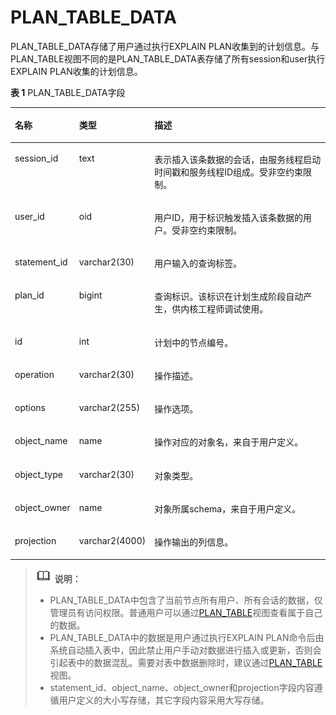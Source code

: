 # PLAN\_TABLE\_DATA

PLAN\_TABLE\_DATA存储了用户通过执行EXPLAIN PLAN收集到的计划信息。与PLAN\_TABLE视图不同的是PLAN\_TABLE\_DATA表存储了所有session和user执行EXPLAIN PLAN收集的计划信息。

**表 1**  PLAN\_TABLE\_DATA字段

<a name="zh-cn_topic_0283137727_zh-cn_topic_0237122335_zh-cn_topic_0166116567_t749b1c370b1e4c81a41d5c7966458cb2"></a>
<table><thead align="left"><tr id="zh-cn_topic_0283137727_zh-cn_topic_0237122335_zh-cn_topic_0166116567_r3f04445cda964e2aa689b8050dc33b95"><th class="cellrowborder" valign="top" width="17.62176217621762%" id="mcps1.2.4.1.1"><p id="zh-cn_topic_0283137727_zh-cn_topic_0237122335_zh-cn_topic_0166116567_a9fa986027c4d4b52959cc20d3d659b64"><a name="zh-cn_topic_0283137727_zh-cn_topic_0237122335_zh-cn_topic_0166116567_a9fa986027c4d4b52959cc20d3d659b64"></a><a name="zh-cn_topic_0283137727_zh-cn_topic_0237122335_zh-cn_topic_0166116567_a9fa986027c4d4b52959cc20d3d659b64"></a>名称</p>
</th>
<th class="cellrowborder" valign="top" width="17.32173217321732%" id="mcps1.2.4.1.2"><p id="zh-cn_topic_0283137727_zh-cn_topic_0237122335_zh-cn_topic_0166116567_a66e3551d1ca3439996075c0c819cf4d5"><a name="zh-cn_topic_0283137727_zh-cn_topic_0237122335_zh-cn_topic_0166116567_a66e3551d1ca3439996075c0c819cf4d5"></a><a name="zh-cn_topic_0283137727_zh-cn_topic_0237122335_zh-cn_topic_0166116567_a66e3551d1ca3439996075c0c819cf4d5"></a>类型</p>
</th>
<th class="cellrowborder" valign="top" width="65.05650565056506%" id="mcps1.2.4.1.3"><p id="zh-cn_topic_0283137727_zh-cn_topic_0237122335_zh-cn_topic_0166116567_acb3888cb80e34b90838ca9997ad5ed3f"><a name="zh-cn_topic_0283137727_zh-cn_topic_0237122335_zh-cn_topic_0166116567_acb3888cb80e34b90838ca9997ad5ed3f"></a><a name="zh-cn_topic_0283137727_zh-cn_topic_0237122335_zh-cn_topic_0166116567_acb3888cb80e34b90838ca9997ad5ed3f"></a>描述</p>
</th>
</tr>
</thead>
<tbody><tr id="zh-cn_topic_0283137727_zh-cn_topic_0237122335_zh-cn_topic_0166116567_ra2e6f27710074b6898fcbe281ce85455"><td class="cellrowborder" valign="top" width="17.62176217621762%" headers="mcps1.2.4.1.1 "><p id="zh-cn_topic_0283137727_zh-cn_topic_0237122335_zh-cn_topic_0166116567_p1029934418416"><a name="zh-cn_topic_0283137727_zh-cn_topic_0237122335_zh-cn_topic_0166116567_p1029934418416"></a><a name="zh-cn_topic_0283137727_zh-cn_topic_0237122335_zh-cn_topic_0166116567_p1029934418416"></a>session_id</p>
</td>
<td class="cellrowborder" valign="top" width="17.32173217321732%" headers="mcps1.2.4.1.2 "><p id="zh-cn_topic_0283137727_zh-cn_topic_0237122335_zh-cn_topic_0166116567_p929616441417"><a name="zh-cn_topic_0283137727_zh-cn_topic_0237122335_zh-cn_topic_0166116567_p929616441417"></a><a name="zh-cn_topic_0283137727_zh-cn_topic_0237122335_zh-cn_topic_0166116567_p929616441417"></a>text</p>
</td>
<td class="cellrowborder" valign="top" width="65.05650565056506%" headers="mcps1.2.4.1.3 "><p id="zh-cn_topic_0283137727_zh-cn_topic_0237122335_zh-cn_topic_0166116567_p131161339171115"><a name="zh-cn_topic_0283137727_zh-cn_topic_0237122335_zh-cn_topic_0166116567_p131161339171115"></a><a name="zh-cn_topic_0283137727_zh-cn_topic_0237122335_zh-cn_topic_0166116567_p131161339171115"></a>表示插入该条数据的会话，由服务线程启动时间戳和服务线程ID组成。受非空约束限制。</p>
</td>
</tr>
<tr id="zh-cn_topic_0283137727_zh-cn_topic_0237122335_zh-cn_topic_0166116567_rc36abac79c1b4efebbdf9c56c04326a9"><td class="cellrowborder" valign="top" width="17.62176217621762%" headers="mcps1.2.4.1.1 "><p id="zh-cn_topic_0283137727_zh-cn_topic_0237122335_zh-cn_topic_0166116567_p5287154419419"><a name="zh-cn_topic_0283137727_zh-cn_topic_0237122335_zh-cn_topic_0166116567_p5287154419419"></a><a name="zh-cn_topic_0283137727_zh-cn_topic_0237122335_zh-cn_topic_0166116567_p5287154419419"></a>user_id</p>
</td>
<td class="cellrowborder" valign="top" width="17.32173217321732%" headers="mcps1.2.4.1.2 "><p id="zh-cn_topic_0283137727_zh-cn_topic_0237122335_zh-cn_topic_0166116567_p192806441143"><a name="zh-cn_topic_0283137727_zh-cn_topic_0237122335_zh-cn_topic_0166116567_p192806441143"></a><a name="zh-cn_topic_0283137727_zh-cn_topic_0237122335_zh-cn_topic_0166116567_p192806441143"></a>oid</p>
</td>
<td class="cellrowborder" valign="top" width="65.05650565056506%" headers="mcps1.2.4.1.3 "><p id="zh-cn_topic_0283137727_zh-cn_topic_0237122335_p8441981369"><a name="zh-cn_topic_0283137727_zh-cn_topic_0237122335_p8441981369"></a><a name="zh-cn_topic_0283137727_zh-cn_topic_0237122335_p8441981369"></a>用户ID，用于标识触发插入该条数据的用户。受非空约束限制。</p>
</td>
</tr>
<tr id="zh-cn_topic_0283137727_zh-cn_topic_0237122335_zh-cn_topic_0166116567_rbd63bb1c1d7e472a9a21a92687340407"><td class="cellrowborder" valign="top" width="17.62176217621762%" headers="mcps1.2.4.1.1 "><p id="zh-cn_topic_0283137727_zh-cn_topic_0237122335_zh-cn_topic_0166116567_afe83cc327ee0475fabec1673bda65595"><a name="zh-cn_topic_0283137727_zh-cn_topic_0237122335_zh-cn_topic_0166116567_afe83cc327ee0475fabec1673bda65595"></a><a name="zh-cn_topic_0283137727_zh-cn_topic_0237122335_zh-cn_topic_0166116567_afe83cc327ee0475fabec1673bda65595"></a>statement_id</p>
</td>
<td class="cellrowborder" valign="top" width="17.32173217321732%" headers="mcps1.2.4.1.2 "><p id="zh-cn_topic_0283137727_zh-cn_topic_0237122335_zh-cn_topic_0166116567_ad3c3498d91c147cbae52e1f8c2e604bc"><a name="zh-cn_topic_0283137727_zh-cn_topic_0237122335_zh-cn_topic_0166116567_ad3c3498d91c147cbae52e1f8c2e604bc"></a><a name="zh-cn_topic_0283137727_zh-cn_topic_0237122335_zh-cn_topic_0166116567_ad3c3498d91c147cbae52e1f8c2e604bc"></a>varchar2(30)</p>
</td>
<td class="cellrowborder" valign="top" width="65.05650565056506%" headers="mcps1.2.4.1.3 "><p id="zh-cn_topic_0283137727_zh-cn_topic_0237122335_zh-cn_topic_0166116567_a32415b1f05f9415cafd5f32ef3e6d299"><a name="zh-cn_topic_0283137727_zh-cn_topic_0237122335_zh-cn_topic_0166116567_a32415b1f05f9415cafd5f32ef3e6d299"></a><a name="zh-cn_topic_0283137727_zh-cn_topic_0237122335_zh-cn_topic_0166116567_a32415b1f05f9415cafd5f32ef3e6d299"></a>用户输入的查询标签。</p>
</td>
</tr>
<tr id="zh-cn_topic_0283137727_zh-cn_topic_0237122335_zh-cn_topic_0166116567_r2d5cced298194ebba8ae1d4072fd42cb"><td class="cellrowborder" valign="top" width="17.62176217621762%" headers="mcps1.2.4.1.1 "><p id="zh-cn_topic_0283137727_zh-cn_topic_0237122335_zh-cn_topic_0166116567_ac6af0b524e5a4e058a27cc1a6a7abfec"><a name="zh-cn_topic_0283137727_zh-cn_topic_0237122335_zh-cn_topic_0166116567_ac6af0b524e5a4e058a27cc1a6a7abfec"></a><a name="zh-cn_topic_0283137727_zh-cn_topic_0237122335_zh-cn_topic_0166116567_ac6af0b524e5a4e058a27cc1a6a7abfec"></a>plan_id</p>
</td>
<td class="cellrowborder" valign="top" width="17.32173217321732%" headers="mcps1.2.4.1.2 "><p id="zh-cn_topic_0283137727_zh-cn_topic_0237122335_zh-cn_topic_0166116567_a478948b974a54260ac7f2e7929861b45"><a name="zh-cn_topic_0283137727_zh-cn_topic_0237122335_zh-cn_topic_0166116567_a478948b974a54260ac7f2e7929861b45"></a><a name="zh-cn_topic_0283137727_zh-cn_topic_0237122335_zh-cn_topic_0166116567_a478948b974a54260ac7f2e7929861b45"></a>bigint</p>
</td>
<td class="cellrowborder" valign="top" width="65.05650565056506%" headers="mcps1.2.4.1.3 "><p id="zh-cn_topic_0283137727_zh-cn_topic_0237122335_zh-cn_topic_0166116567_a8386817f56444b72973a8b7412ec087e"><a name="zh-cn_topic_0283137727_zh-cn_topic_0237122335_zh-cn_topic_0166116567_a8386817f56444b72973a8b7412ec087e"></a><a name="zh-cn_topic_0283137727_zh-cn_topic_0237122335_zh-cn_topic_0166116567_a8386817f56444b72973a8b7412ec087e"></a>查询标识。该标识在计划生成阶段自动产生，供内核工程师调试使用。</p>
</td>
</tr>
<tr id="zh-cn_topic_0283137727_zh-cn_topic_0237122335_zh-cn_topic_0166116567_row623118217128"><td class="cellrowborder" valign="top" width="17.62176217621762%" headers="mcps1.2.4.1.1 "><p id="zh-cn_topic_0283137727_zh-cn_topic_0237122335_zh-cn_topic_0166116567_a3b4ce9d7ce9a453ab7c7f7d066c98841"><a name="zh-cn_topic_0283137727_zh-cn_topic_0237122335_zh-cn_topic_0166116567_a3b4ce9d7ce9a453ab7c7f7d066c98841"></a><a name="zh-cn_topic_0283137727_zh-cn_topic_0237122335_zh-cn_topic_0166116567_a3b4ce9d7ce9a453ab7c7f7d066c98841"></a>id</p>
</td>
<td class="cellrowborder" valign="top" width="17.32173217321732%" headers="mcps1.2.4.1.2 "><p id="zh-cn_topic_0283137727_zh-cn_topic_0237122335_zh-cn_topic_0166116567_a8c297e6d26174c2dbf37213f151b0643"><a name="zh-cn_topic_0283137727_zh-cn_topic_0237122335_zh-cn_topic_0166116567_a8c297e6d26174c2dbf37213f151b0643"></a><a name="zh-cn_topic_0283137727_zh-cn_topic_0237122335_zh-cn_topic_0166116567_a8c297e6d26174c2dbf37213f151b0643"></a>int</p>
</td>
<td class="cellrowborder" valign="top" width="65.05650565056506%" headers="mcps1.2.4.1.3 "><p id="zh-cn_topic_0283137727_zh-cn_topic_0237122335_zh-cn_topic_0166116567_a9b99cdd724714bb4840767ac6fcaa2e9"><a name="zh-cn_topic_0283137727_zh-cn_topic_0237122335_zh-cn_topic_0166116567_a9b99cdd724714bb4840767ac6fcaa2e9"></a><a name="zh-cn_topic_0283137727_zh-cn_topic_0237122335_zh-cn_topic_0166116567_a9b99cdd724714bb4840767ac6fcaa2e9"></a>计划中的节点编号。</p>
</td>
</tr>
<tr id="zh-cn_topic_0283137727_zh-cn_topic_0237122335_zh-cn_topic_0166116567_row72293251210"><td class="cellrowborder" valign="top" width="17.62176217621762%" headers="mcps1.2.4.1.1 "><p id="zh-cn_topic_0283137727_zh-cn_topic_0237122335_zh-cn_topic_0166116567_aad0b17d6ed2a4d4f980593e1e1db1c1c"><a name="zh-cn_topic_0283137727_zh-cn_topic_0237122335_zh-cn_topic_0166116567_aad0b17d6ed2a4d4f980593e1e1db1c1c"></a><a name="zh-cn_topic_0283137727_zh-cn_topic_0237122335_zh-cn_topic_0166116567_aad0b17d6ed2a4d4f980593e1e1db1c1c"></a>operation</p>
</td>
<td class="cellrowborder" valign="top" width="17.32173217321732%" headers="mcps1.2.4.1.2 "><p id="zh-cn_topic_0283137727_zh-cn_topic_0237122335_zh-cn_topic_0166116567_a929c132f4f9e47bcb7517b0999960b68"><a name="zh-cn_topic_0283137727_zh-cn_topic_0237122335_zh-cn_topic_0166116567_a929c132f4f9e47bcb7517b0999960b68"></a><a name="zh-cn_topic_0283137727_zh-cn_topic_0237122335_zh-cn_topic_0166116567_a929c132f4f9e47bcb7517b0999960b68"></a>varchar2(30)</p>
</td>
<td class="cellrowborder" valign="top" width="65.05650565056506%" headers="mcps1.2.4.1.3 "><p id="zh-cn_topic_0283137727_zh-cn_topic_0237122335_zh-cn_topic_0166116567_ac59071a9a0114d1f927d80e98685d0b6"><a name="zh-cn_topic_0283137727_zh-cn_topic_0237122335_zh-cn_topic_0166116567_ac59071a9a0114d1f927d80e98685d0b6"></a><a name="zh-cn_topic_0283137727_zh-cn_topic_0237122335_zh-cn_topic_0166116567_ac59071a9a0114d1f927d80e98685d0b6"></a>操作描述。</p>
</td>
</tr>
<tr id="zh-cn_topic_0283137727_zh-cn_topic_0237122335_zh-cn_topic_0166116567_row18228823125"><td class="cellrowborder" valign="top" width="17.62176217621762%" headers="mcps1.2.4.1.1 "><p id="zh-cn_topic_0283137727_zh-cn_topic_0237122335_zh-cn_topic_0166116567_p46189573117"><a name="zh-cn_topic_0283137727_zh-cn_topic_0237122335_zh-cn_topic_0166116567_p46189573117"></a><a name="zh-cn_topic_0283137727_zh-cn_topic_0237122335_zh-cn_topic_0166116567_p46189573117"></a>options</p>
</td>
<td class="cellrowborder" valign="top" width="17.32173217321732%" headers="mcps1.2.4.1.2 "><p id="zh-cn_topic_0283137727_zh-cn_topic_0237122335_zh-cn_topic_0166116567_p5618105771111"><a name="zh-cn_topic_0283137727_zh-cn_topic_0237122335_zh-cn_topic_0166116567_p5618105771111"></a><a name="zh-cn_topic_0283137727_zh-cn_topic_0237122335_zh-cn_topic_0166116567_p5618105771111"></a>varchar2(255)</p>
</td>
<td class="cellrowborder" valign="top" width="65.05650565056506%" headers="mcps1.2.4.1.3 "><p id="zh-cn_topic_0283137727_zh-cn_topic_0237122335_zh-cn_topic_0166116567_p176181357151118"><a name="zh-cn_topic_0283137727_zh-cn_topic_0237122335_zh-cn_topic_0166116567_p176181357151118"></a><a name="zh-cn_topic_0283137727_zh-cn_topic_0237122335_zh-cn_topic_0166116567_p176181357151118"></a>操作选项。</p>
</td>
</tr>
<tr id="zh-cn_topic_0283137727_zh-cn_topic_0237122335_zh-cn_topic_0166116567_row11226192131210"><td class="cellrowborder" valign="top" width="17.62176217621762%" headers="mcps1.2.4.1.1 "><p id="zh-cn_topic_0283137727_zh-cn_topic_0237122335_zh-cn_topic_0166116567_p561875761112"><a name="zh-cn_topic_0283137727_zh-cn_topic_0237122335_zh-cn_topic_0166116567_p561875761112"></a><a name="zh-cn_topic_0283137727_zh-cn_topic_0237122335_zh-cn_topic_0166116567_p561875761112"></a>object_name</p>
</td>
<td class="cellrowborder" valign="top" width="17.32173217321732%" headers="mcps1.2.4.1.2 "><p id="zh-cn_topic_0283137727_zh-cn_topic_0237122335_zh-cn_topic_0166116567_p12619185716117"><a name="zh-cn_topic_0283137727_zh-cn_topic_0237122335_zh-cn_topic_0166116567_p12619185716117"></a><a name="zh-cn_topic_0283137727_zh-cn_topic_0237122335_zh-cn_topic_0166116567_p12619185716117"></a>name</p>
</td>
<td class="cellrowborder" valign="top" width="65.05650565056506%" headers="mcps1.2.4.1.3 "><p id="zh-cn_topic_0283137727_zh-cn_topic_0237122335_zh-cn_topic_0166116567_p361913573118"><a name="zh-cn_topic_0283137727_zh-cn_topic_0237122335_zh-cn_topic_0166116567_p361913573118"></a><a name="zh-cn_topic_0283137727_zh-cn_topic_0237122335_zh-cn_topic_0166116567_p361913573118"></a>操作对应的对象名，来自于用户定义。</p>
</td>
</tr>
<tr id="zh-cn_topic_0283137727_zh-cn_topic_0237122335_zh-cn_topic_0166116567_row12827103193212"><td class="cellrowborder" valign="top" width="17.62176217621762%" headers="mcps1.2.4.1.1 "><p id="zh-cn_topic_0283137727_zh-cn_topic_0237122335_zh-cn_topic_0166116567_p16619135711113"><a name="zh-cn_topic_0283137727_zh-cn_topic_0237122335_zh-cn_topic_0166116567_p16619135711113"></a><a name="zh-cn_topic_0283137727_zh-cn_topic_0237122335_zh-cn_topic_0166116567_p16619135711113"></a>object_type</p>
</td>
<td class="cellrowborder" valign="top" width="17.32173217321732%" headers="mcps1.2.4.1.2 "><p id="zh-cn_topic_0283137727_zh-cn_topic_0237122335_zh-cn_topic_0166116567_p648441711132"><a name="zh-cn_topic_0283137727_zh-cn_topic_0237122335_zh-cn_topic_0166116567_p648441711132"></a><a name="zh-cn_topic_0283137727_zh-cn_topic_0237122335_zh-cn_topic_0166116567_p648441711132"></a>varchar2(30)</p>
</td>
<td class="cellrowborder" valign="top" width="65.05650565056506%" headers="mcps1.2.4.1.3 "><p id="zh-cn_topic_0283137727_zh-cn_topic_0237122335_zh-cn_topic_0166116567_p56197578112"><a name="zh-cn_topic_0283137727_zh-cn_topic_0237122335_zh-cn_topic_0166116567_p56197578112"></a><a name="zh-cn_topic_0283137727_zh-cn_topic_0237122335_zh-cn_topic_0166116567_p56197578112"></a>对象类型。</p>
</td>
</tr>
<tr id="zh-cn_topic_0283137727_zh-cn_topic_0237122335_zh-cn_topic_0166116567_row888019317416"><td class="cellrowborder" valign="top" width="17.62176217621762%" headers="mcps1.2.4.1.1 "><p id="zh-cn_topic_0283137727_zh-cn_topic_0237122335_zh-cn_topic_0166116567_p176191157171111"><a name="zh-cn_topic_0283137727_zh-cn_topic_0237122335_zh-cn_topic_0166116567_p176191157171111"></a><a name="zh-cn_topic_0283137727_zh-cn_topic_0237122335_zh-cn_topic_0166116567_p176191157171111"></a>object_owner</p>
</td>
<td class="cellrowborder" valign="top" width="17.32173217321732%" headers="mcps1.2.4.1.2 "><p id="zh-cn_topic_0283137727_zh-cn_topic_0237122335_zh-cn_topic_0166116567_p261955741117"><a name="zh-cn_topic_0283137727_zh-cn_topic_0237122335_zh-cn_topic_0166116567_p261955741117"></a><a name="zh-cn_topic_0283137727_zh-cn_topic_0237122335_zh-cn_topic_0166116567_p261955741117"></a>name</p>
</td>
<td class="cellrowborder" valign="top" width="65.05650565056506%" headers="mcps1.2.4.1.3 "><p id="zh-cn_topic_0283137727_zh-cn_topic_0237122335_zh-cn_topic_0166116567_p76191957171113"><a name="zh-cn_topic_0283137727_zh-cn_topic_0237122335_zh-cn_topic_0166116567_p76191957171113"></a><a name="zh-cn_topic_0283137727_zh-cn_topic_0237122335_zh-cn_topic_0166116567_p76191957171113"></a>对象所属schema，来自于用户定义。</p>
</td>
</tr>
<tr id="zh-cn_topic_0283137727_zh-cn_topic_0237122335_zh-cn_topic_0166116567_row19878103442"><td class="cellrowborder" valign="top" width="17.62176217621762%" headers="mcps1.2.4.1.1 "><p id="zh-cn_topic_0283137727_zh-cn_topic_0237122335_zh-cn_topic_0166116567_p111633243217"><a name="zh-cn_topic_0283137727_zh-cn_topic_0237122335_zh-cn_topic_0166116567_p111633243217"></a><a name="zh-cn_topic_0283137727_zh-cn_topic_0237122335_zh-cn_topic_0166116567_p111633243217"></a>projection</p>
</td>
<td class="cellrowborder" valign="top" width="17.32173217321732%" headers="mcps1.2.4.1.2 "><p id="zh-cn_topic_0283137727_zh-cn_topic_0237122335_zh-cn_topic_0166116567_p163861239173218"><a name="zh-cn_topic_0283137727_zh-cn_topic_0237122335_zh-cn_topic_0166116567_p163861239173218"></a><a name="zh-cn_topic_0283137727_zh-cn_topic_0237122335_zh-cn_topic_0166116567_p163861239173218"></a>varchar2(4000)</p>
</td>
<td class="cellrowborder" valign="top" width="65.05650565056506%" headers="mcps1.2.4.1.3 "><p id="zh-cn_topic_0283137727_zh-cn_topic_0237122335_zh-cn_topic_0166116567_p121639223213"><a name="zh-cn_topic_0283137727_zh-cn_topic_0237122335_zh-cn_topic_0166116567_p121639223213"></a><a name="zh-cn_topic_0283137727_zh-cn_topic_0237122335_zh-cn_topic_0166116567_p121639223213"></a>操作输出的列信息。</p>
</td>
</tr>
</tbody>
</table>

>![](public_sys-resources/icon-note.png) **说明：**
>
>-   PLAN\_TABLE\_DATA中包含了当前节点所有用户、所有会话的数据，仅管理员有访问权限。普通用户可以通过[PLAN\_TABLE](PLAN_TABLE.md)视图查看属于自己的数据。
>-   PLAN\_TABLE\_DATA中的数据是用户通过执行EXPLAIN PLAN命令后由系统自动插入表中，因此禁止用户手动对数据进行插入或更新，否则会引起表中的数据混乱。需要对表中数据删除时，建议通过[PLAN\_TABLE](PLAN_TABLE.md)视图。
>-   statement\_id、object\_name、object\_owner和projection字段内容遵循用户定义的大小写存储，其它字段内容采用大写存储。
